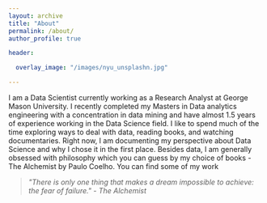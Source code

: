 ```yaml
---
layout: archive
title: "About"
permalink: /about/
author_profile: true

header:

  overlay_image: "/images/nyu_unsplashn.jpg"

---
```


I am a Data Scientist currently working as a Research Analyst at George Mason University. I recently completed my Masters in Data analytics engineering with a concentration in data mining and have almost 1.5 years of experience working in the Data Science field. I like to spend much of the time exploring ways to deal with data, reading books, and watching documentaries. Right now, I am documenting my perspective about Data Science and why I chose it in the first place. Besides data, I am generally obsessed with philosophy which you can guess by my choice of books - The Alchemist by Paulo Coelho. You can find some of my work


> *"There is only one thing that makes a dream impossible to achieve: the fear of failure." - The Alchemist*
